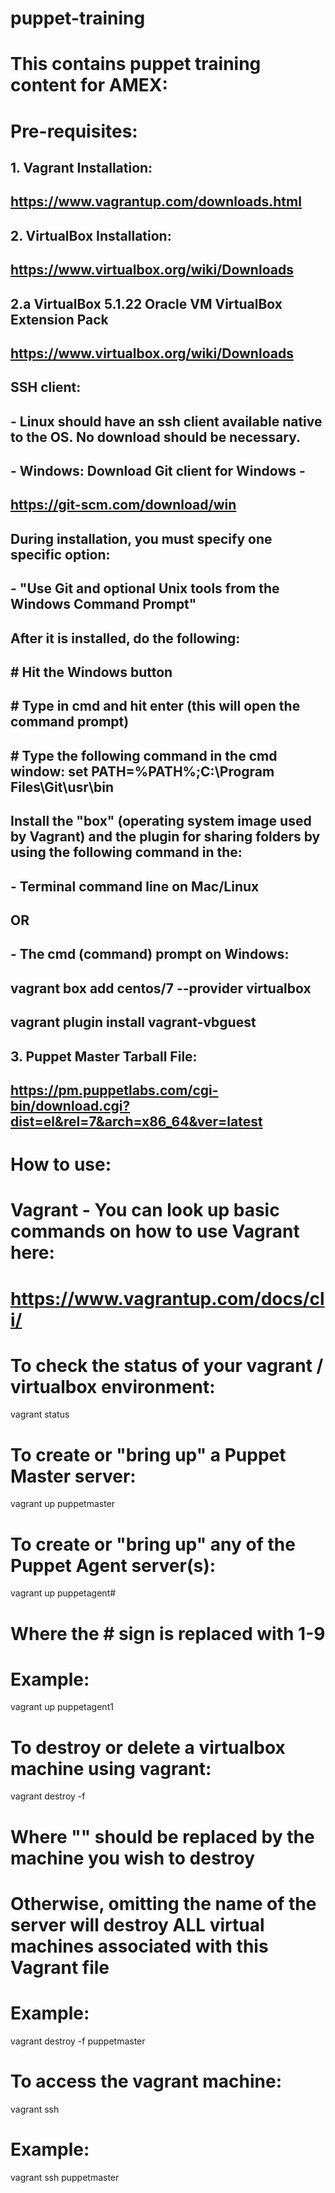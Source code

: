 # puppet-training
# This contains puppet training content for AMEX:
#
# Pre-requisites:
## 
## 1. Vagrant Installation:
## https://www.vagrantup.com/downloads.html
##
##  
## 2. VirtualBox Installation: 
## https://www.virtualbox.org/wiki/Downloads
## 
## 
## 2.a VirtualBox 5.1.22 Oracle VM VirtualBox Extension Pack
## https://www.virtualbox.org/wiki/Downloads
## 
## SSH client: 
## - Linux should have an ssh client available native to the OS. No download should be necessary.
## 
## - Windows: Download Git client for Windows - 
##   https://git-scm.com/download/win 
## 
##   During installation, you must specify one specific option:
##   -  "Use Git and optional Unix tools from the Windows Command Prompt" 
##   
##   After it is installed, do the following:
##   # Hit the Windows button
##   # Type in cmd and hit enter (this will open the command prompt)
##   # Type the following command in the cmd window: set PATH=%PATH%;C:\Program Files\Git\usr\bin
##  
## Install the "box" (operating system image used by Vagrant) and the plugin for sharing folders by using the following command in the: 
## - Terminal command line on Mac/Linux 
## OR 
## - The cmd (command) prompt on Windows:
## 
## vagrant box add centos/7 --provider virtualbox
## vagrant plugin install vagrant-vbguest
## 
## 3. Puppet Master Tarball File:
## https://pm.puppetlabs.com/cgi-bin/download.cgi?dist=el&rel=7&arch=x86_64&ver=latest
#

# How to use:

# Vagrant - You can look up basic commands on how to use Vagrant here:
# https://www.vagrantup.com/docs/cli/


# To check the status of your vagrant / virtualbox environment:
 vagrant status

# To create or "bring up" a Puppet Master server:
 vagrant up puppetmaster

# To create or "bring up" any of the Puppet Agent server(s):
 vagrant up puppetagent#
# Where the # sign is replaced with 1-9
# Example:
 vagrant up puppetagent1

# To destroy or delete a virtualbox machine using vagrant:
 vagrant destroy -f <name of server>
# Where "<name of server>" should be replaced by the machine you wish to destroy
# Otherwise, omitting the name of the server will destroy ALL virtual machines associated with this Vagrant file
# Example:
 vagrant destroy -f puppetmaster

# To access the vagrant machine:
 vagrant ssh <name of the server>
# Example:
 vagrant ssh puppetmaster


